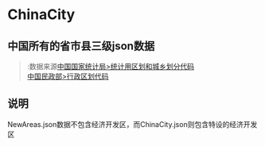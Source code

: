 # ChinaCity
## 中国所有的省市县三级json数据
>:数据来源[中国国家统计局>统计用区划和城乡划分代码](http://www.stats.gov.cn/tjsj/tjbz/tjyqhdmhcxhfdm/)\
>[中国民政部>行政区划代码](行政区划代码)

## 说明
NewAreas.json数据不包含经济开发区，而ChinaCity.json则包含特设的经济开发区

 
